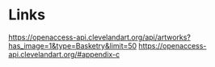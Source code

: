 # Links
https://openaccess-api.clevelandart.org/api/artworks?has_image=1&type=Basketry&limit=50
https://openaccess-api.clevelandart.org/#appendix-c
